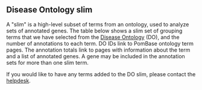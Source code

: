 ## Disease Ontology slim

A "slim" is a high-level subset of terms from an ontology, used to
analyze sets of annotated genes. The table below shows a slim set of
grouping terms that we have selected from the [Disease Ontology](http://www.disease-ontology.org/) (DO), 
and the number of annotations to each term. DO IDs link to PomBase
ontology term pages. The annotation totals link to pages with
information about the term and a list of annotated genes. A gene may
be included in the annotation sets for more than one slim term.

If you would like to have any terms added to the DO slim, please
contact the [helpdesk](mailto:helpdesk@pombase.org).

<app-disease-slim-table></app-disease-slim-table>
